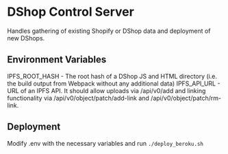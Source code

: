 # DShop Control Server

Handles gathering of existing Shopify or DShop data and deployment of new DShops.

## Environment Variables

IPFS_ROOT_HASH - The root hash of a DShop JS and HTML directory (i.e. the build output from Webpack without any additional data)
IPFS_API_URL - URL of an IPFS API. It should allow uploads via /api/v0/add and linking functionality via /api/v0/object/patch/add-link and /api/v0/object/patch/rm-link.

## Deployment

Modify .env with the necessary variables and run `./deploy_beroku.sh`
